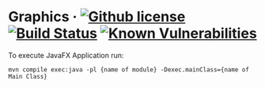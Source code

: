 # Graphics &middot; [![Github license](https://img.shields.io/badge/license-Apache%202.0-purple.svg)](https://opensource.org/licenses/Apache-2.0) [![Build Status](https://travis-ci.org/Blahodatny/Graphics.svg?branch=master)](https://travis-ci.org/Blahodatny/Graphics) [![Known Vulnerabilities](https://snyk.io/test/github/Blahodatny/Graphics/badge.svg?targetFile=pom.xml)](https://snyk.io/test/github/Blahodatny/Graphics?targetFile=pom.xml)

To execute JavaFX Application run:
``````
mvn compile exec:java -pl {name of module} -Dexec.mainClass={name of Main Class}